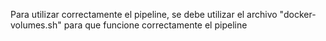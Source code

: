 Para utilizar correctamente el pipeline, se debe utilizar el archivo "docker-volumes.sh" para que funcione correctamente el pipeline
